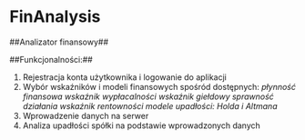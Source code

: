 # FinAnalysis #
##Analizator finansowy##

##Funkcjonalności:##

1. Rejestracja konta użytkownika i logowanie do aplikacji
2. Wybór wskaźników i modeli finansowych spośród dostępnych:
  *płynność finansowa
  wskaźnik wypłacalności
  wskaźnik giełdowy
  sprawność działania
  wskaźnik rentowności
  modele upadłości: Holda i Altmana*
3. Wprowadzenie danych na serwer
3. Analiza upadłości spółki na podstawie wprowadzonych danych
